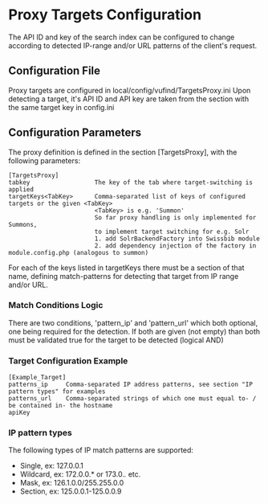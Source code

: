 # Proxy Targets Configuration
The API ID and key of the search index can be configured to change
according to detected IP-range and/or URL patterns of the client's request.


## Configuration File
Proxy targets are configured in local/config/vufind/TargetsProxy.ini
Upon detecting a target, it's API ID and API key are taken from the section with the same target key in config.ini


## Configuration Parameters
The proxy definition is defined in the section [TargetsProxy], with the following parameters:

    [TargetsProxy]
	tabkey					The key of the tab where target-switching is applied
	targetKeys<TabKey>		Comma-separated list of keys of configured targets or the given <TabKey>
							<TabKey> is e.g. 'Summon'
							So far proxy handling is only implemented for Summons,
							to implement target switching for e.g. Solr
							1. add SolrBackendFactory into Swissbib module
                            2. add dependency injection of the factory in module.config.php (analogous to summon)

For each of the keys listed in targetKeys<TabKey> there must be a section of that name,
defining match-patterns for detecting that target from IP range and/or URL.

### Match Conditions Logic
There are two conditions, 'pattern_ip' and 'pattern_url' which both optional, one being required for the detection.
If both are given (not empty) than both must be validated true for the target to be detected (logical AND)

### Target Configuration Example
	[Example_Target]
	patterns_ip		Comma-separated IP address patterns, see section "IP pattern types" for examples
	patterns_url	Comma-separated strings of which one must equal to- / be contained in- the hostname
	apiKey

### IP pattern types
The following types of IP match patterns are supported:

*   Single,		ex: 127.0.0.1
*   Wildcard,	ex: 172.0.0.*	or	173.0.*.*	etc.
*   Mask,		ex: 126.1.0.0/255.255.0.0
*   Section,	ex: 125.0.0.1-125.0.0.9
